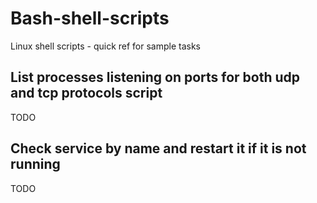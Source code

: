 # Bash-shell-scripts
Linux shell scripts - quick ref for sample tasks

## List processes listening on ports for both udp and tcp protocols script
TODO
## Check service by name and restart it if it is not running
TODO
